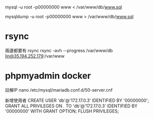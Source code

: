 
mysql -u root -p00000000 www < /var/www/db/www.sql

mysqldump -u root -p00000000 www > /var/www/db/www.sql
# rsync 
兩邊都要有 rsync
rsync -avh --progress /var/www/db lin@35.194.252.179:/var/www

# phpmyadmin docker
註解IP
nano /etc/mysql/mariadb.conf.d/50-server.cnf

新增使用者
CREATE USER 'db'@'172.17.0.3' IDENTIFIED BY '00000000';
GRANT ALL PRIVILEGES ON *.* TO 'db'@'172.17.0.3' IDENTIFIED BY '00000000' WITH GRANT OPTION;
FLUSH PRIVILEGES;